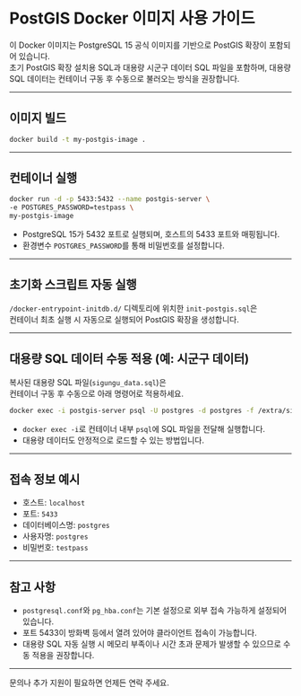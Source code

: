 # PostGIS Docker 이미지 사용 가이드

이 Docker 이미지는 PostgreSQL 15 공식 이미지를 기반으로 PostGIS 확장이 포함되어 있습니다.  
초기 PostGIS 확장 설치용 SQL과 대용량 시군구 데이터 SQL 파일을 포함하며, 대용량 SQL 데이터는 컨테이너 구동 후 수동으로 불러오는 방식을 권장합니다.

---

## 이미지 빌드

```bash
docker build -t my-postgis-image .
```

---

## 컨테이너 실행

```bash
docker run -d -p 5433:5432 --name postgis-server \
-e POSTGRES_PASSWORD=testpass \
my-postgis-image
```

- PostgreSQL 15가 5432 포트로 실행되며, 호스트의 5433 포트와 매핑됩니다.
- 환경변수 `POSTGRES_PASSWORD`를 통해 비밀번호를 설정합니다.

---

## 초기화 스크립트 자동 실행

`/docker-entrypoint-initdb.d/` 디렉토리에 위치한 `init-postgis.sql`은  
컨테이너 최초 실행 시 자동으로 실행되어 PostGIS 확장을 생성합니다.

---

## 대용량 SQL 데이터 수동 적용 (예: 시군구 데이터)

복사된 대용량 SQL 파일(`sigungu_data.sql`)은  
컨테이너 구동 후 수동으로 아래 명령어로 적용하세요.

```bash
docker exec -i postgis-server psql -U postgres -d postgres -f /extra/sigungu_data.sql
```

- `docker exec -i`로 컨테이너 내부 `psql`에 SQL 파일을 전달해 실행합니다.
- 대용량 데이터도 안정적으로 로드할 수 있는 방법입니다.

---

## 접속 정보 예시

- 호스트: `localhost`  
- 포트: `5433`  
- 데이터베이스명: `postgres`  
- 사용자명: `postgres`  
- 비밀번호: `testpass`

---

## 참고 사항

- `postgresql.conf`와 `pg_hba.conf`는 기본 설정으로 외부 접속 가능하게 설정되어 있습니다.  
- 포트 5433이 방화벽 등에서 열려 있어야 클라이언트 접속이 가능합니다.  
- 대용량 SQL 자동 실행 시 메모리 부족이나 시간 초과 문제가 발생할 수 있으므로 수동 적용을 권장합니다.

---

문의나 추가 지원이 필요하면 언제든 연락 주세요.

